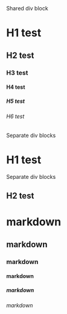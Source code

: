 <div>
Shared div block<br>
<h1>H1 test</h1>
<h2>H2 test</h2>
 <h3>H3 test</h3>
 <h4>H4 test</h4>
 <h5>H5 test</h5>
 <h6>H6 test</h6>
</div>
<div>
 Separate div blocks<br>
<h1>H1 test</h1>
</div>
<div>
 Separate div blocks<br>
<h2>H2 test</h2>
</div>

# markdown #
## markdown ##
### markdown ###
#### markdown ####
##### markdown #####
###### markdown ######
